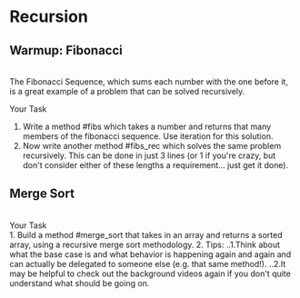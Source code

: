 Recursion
=========

<h2>Warmup: Fibonacci</h2><br />
The Fibonacci Sequence, which sums each number with the one before it, is a great example of a problem that can be solved recursively.

Your Task<br />
1. Write a method #fibs which takes a number and returns that many members of the fibonacci sequence. Use iteration for this solution.
2. Now write another method #fibs_rec which solves the same problem recursively. This can be done in just 3 lines (or 1 if you're crazy, but don't consider either of these lengths a requirement... just get it done).

<h2>Merge Sort</h2><br />
Your Task<br />
1. Build a method #merge_sort that takes in an array and returns a sorted array, using a recursive merge sort methodology.
2. Tips:
..1.Think about what the base case is and what behavior is happening again and again and can actually be delegated to someone else (e.g. that same method!).
..2.It may be helpful to check out the background videos again if you don't quite understand what should be going on.